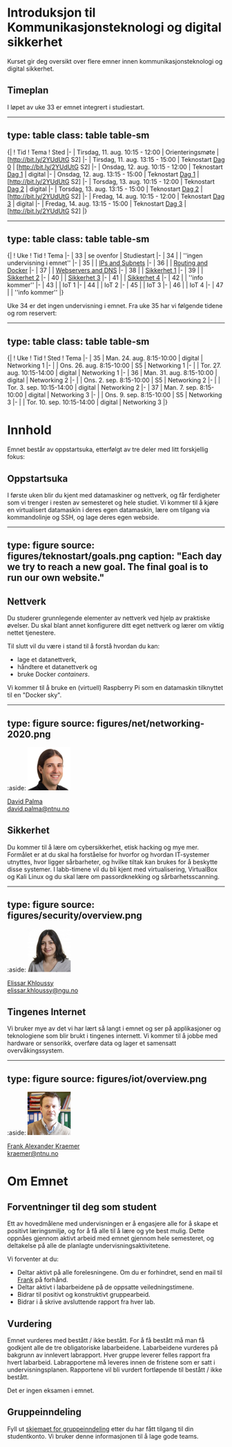 # Introduksjon til Kommunikasjonsteknologi og digital sikkerhet

Kurset gir deg oversikt over flere emner innen kommunikasjonsteknologi og digital sikkerhet.

<!--
<a class="arrow" href="learning-goals.html">Read more about the Learning Goals</a>
-->

## Timeplan

I løpet av uke 33 er emnet integrert i studiestart. 


---
type: table
class: table table-sm
---
{|
! Tid
! Tema
! Sted
|-
| Tirsdag, 11. aug. 10:15 - 12:00
| Orienteringsmøte
| [http://bit.ly/2YUdUtG S2]
|-
| Tirsdag, 11. aug. 13:15 - 15:00
| Teknostart <a href="day0-2020.html">Dag 0</a>
| [http://bit.ly/2YUdUtG S2]
|-
| Onsdag, 12. aug. 10:15 - 12:00
| Teknostart <a href="day1-2020.html">Dag 1</a>
| digital
|-
| Onsdag, 12. aug. 13:15 - 15:00
| Teknostart <a href="day1-2020.html">Dag 1</a>
| [http://bit.ly/2YUdUtG S2]
|-
| Torsdag, 13. aug. 10:15 - 12:00
| Teknostart <a href="day2-2020.html">Dag 2</a>
| digital
|-
| Torsdag, 13. aug. 13:15 - 15:00
| Teknostart <a href="day2-2020.html">Dag 2</a>
| [http://bit.ly/2YUdUtG S2]
|-
| Fredag, 14. aug. 10:15 - 12:00
| Teknostart <a href="day3-2020.html">Dag 3</a>
| digital
|-
| Fredag, 14. aug. 13:15 - 15:00
| Teknostart <a href="day3-2020.html">Dag 3</a>
| [http://bit.ly/2YUdUtG S2]
|}


---
type: table
class: table table-sm
---
{|
! Uke
! Tid
! Tema 
|-
| 33
| se ovenfor
| Studiestart
|-
| 34
| 
| ''ingen undervisning i emnet''
|-
| 35
|
| <a href="prep-networking-1-2020.html">IPs and Subnets</a>
|-
| 36
|
| <a href="prep-networking-2-2020.html">Routing and Docker</a>
|-
| 37
|
| <a href="prep-networking-3-2020.html">Webservers and DNS</a>
|-
| 38
|
| <a href="prep-security-1.html">Sikkerhet 1</a>
|-
| 39
|
| <a href="prep-security-2.html">Sikkerhet 2</a>
|-
| 40
|
| <a href="prep-security-3.html">Sikkerhet 3</a>
|-
| 41
|
| <a href="prep-security-4.html">Sikkerhet 4</a>
|-
| 42
| 
| ''info kommer''
|-
| 43
|
| IoT 1
|-
| 44
|
| IoT 2
|-
| 45
|
| IoT 3
|-
| 46
|
| IoT 4
|-
| 47
|
| ''info kommer''
|}


Uke 34 er det ingen undervisning i emnet. Fra uke 35 har vi følgende tidene og rom reservert:


---
type: table
class: table table-sm
---
{|
! Uke
! Tid
! Sted
! Tema 
|-
| 35
| Man. 24. aug. 8:15-10:00
| digital
| Networking 1
|-
| 
| Ons. 26. aug. 8:15-10:00
| S5
| Networking 1
|-
| 
| Tor. 27. aug. 10:15-14:00
| digital
| Networking 1
|-
| 36
| Man. 31. aug. 8:15-10:00
| digital
| Networking 2
|-
| 
| Ons. 2. sep. 8:15-10:00
| S5
| Networking 2
|-
| 
| Tor. 3. sep. 10:15-14:00
| digital
| Networking 2
|-
| 37
| Man. 7. sep. 8:15-10:00
| digital
| Networking 3
|-
| 
| Ons. 9. sep. 8:15-10:00
| S5
| Networking 3
|-
| 
| Tor. 10. sep. 10:15-14:00
| digital
| Networking 3
|}



# Innhold

Emnet består av oppstartsuka, etterfølgt av tre deler med litt forskjellig fokus:

## Oppstartsuka

I første uken blir du kjent med datamaskiner og nettverk, og får ferdigheter som vi trenger i resten av semesteret og hele studiet. Vi kommer til å kjøre en virtualisert datamaskin i deres egen datamaskin, lære om tilgang via kommandolinje og SSH, og lage deres egen webside.

---
type: figure
source: figures/teknostart/goals.png
caption: "Each day we try to reach a new goal. The final goal is to run our own website."
---


## Nettverk

Du studerer grunnlegende elementer av nettverk ved hjelp av praktiske øvelser. 
Du skal blant annet konfigurere ditt eget nettverk og lærer om viktig nettet tjenestere.

Til slutt vil du være i stand til å forstå hvordan du kan:

* lage et datanettverk,
* håndtere et datanettverk og
* bruke Docker _containers_.

Vi kommer til å bruke en (virtuell) Raspberry Pi som en datamaskin tilknyttet til en "Docker sky".

---
type: figure
source: figures/net/networking-2020.png
---


:aside: <img src="figures/david.jpg" width="100px"><p><a href="https://www.ntnu.no/ansatte/david.palma">David Palma</a><br/><i class="far fa-envelope"></i> david.palma@ntnu.no</p>


## Sikkerhet

Du kommer til å lære om cybersikkerhet, etisk hacking og mye mer. 
Formålet er at du skal ha forståelse for hvorfor og hvordan IT-systemer utnyttes, hvor ligger sårbarheter, og hvilke tiltak kan brukes for å beskytte disse systemer. 
I labb-timene vil du bli kjent med virtualisering, VirtualBox og Kali Linux og du skal lære om passordknekking og sårbarhetsscanning.

---
type: figure
source: figures/security/overview.png
---

:aside: <img src="figures/elissar.jpg" width="100px"><p><a href="">Elissar Khloussy</a><br/><i class="far fa-envelope"></i> elissar.khloussy@ngu.no</p>


## Tingenes Internet

Vi bruker mye av det vi har lært så langt i emnet og ser på applikasjoner og teknologiene som blir brukt i tingenes internett. Vi kommer til å jobbe med hardware or sensorikk, overføre data og lager et samensatt overvåkingssystem.

---
type: figure
source: figures/iot/overview.png
---

:aside: <img src="figures/frank.jpg" width="100px"><p><a href="https://www.ntnu.edu/employees/kraemer">Frank Alexander Kraemer</a><br/><i class="far fa-envelope"></i> kraemer@ntnu.no</p>


# Om Emnet

## Forventninger til deg som student

Ett av hovedmålene med undervisningen er å engasjere alle for å skape et positivt læringsmiljø, og for å få alle til å lære og yte best mulig. Dette oppnåes gjennom aktivt arbeid med emnet gjennom hele semesteret, og deltakelse på alle de planlagte undervisningsaktivitetene.

Vi forventer at du:

- Deltar aktivt på alle forelesningene. Om du er forhindret, send en mail til [Frank](mailto:kraemer@ntnu.no) på forhånd.
- Deltar aktivt i labarbeidene på de oppsatte veiledningstimene.
- Bidrar til positivt og konstruktivt gruppearbeid.
- Bidrar i å skrive avsluttende rapport fra hver lab.

## Vurdering

Emnet vurderes med bestått / ikke bestått. For å få bestått må man få godkjent alle de tre obligatoriske labarbeidene. Labarbeidene vurderes på bakgrunn av innlevert labrapport. Hver gruppe leverer felles rapport fra hvert labarbeid. Labrapportene må leveres innen de fristene som er satt i undervisningsplanen. Rapportene vil bli vurdert fortløpende til bestått / ikke bestått.

Det er ingen eksamen i emnet.


## Gruppeinndeling

Fyll ut <a href="https://forms.office.com/Pages/ResponsePage.aspx?id=cgahCS-CZ0SluluzdZZ8BSxiepoCd7lKk70IThBWqdJUNkNZOVBTNkhWVFVQU0tMTFQ1SUM1VE1VUS4u">skjemaet for gruppeinndeling</a> etter du har fått tilgang til din studentkonto. Vi bruker denne informasjonen til å lage gode teams.


